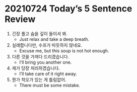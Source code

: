 # 20210724 Today’s 5 Sentence Review



1. 긴장 풀고 숨을 깊이 들이셔 봐.
   - Just relax and take a deep breath.
2. 실례합니다만, 수프가 따듯하지 않네요.
   - Excuse me, but this soup is not hot enough.
3. 다른 것을 가져다 드리겠습니다.
   - I’ll bring you another one.
4. 제가 당장 처리하겠습니다.
   - I’ll take care of it right away.
5. 뭔가 착오가 있는 게 틀림없어.
   - There must be some mistake.